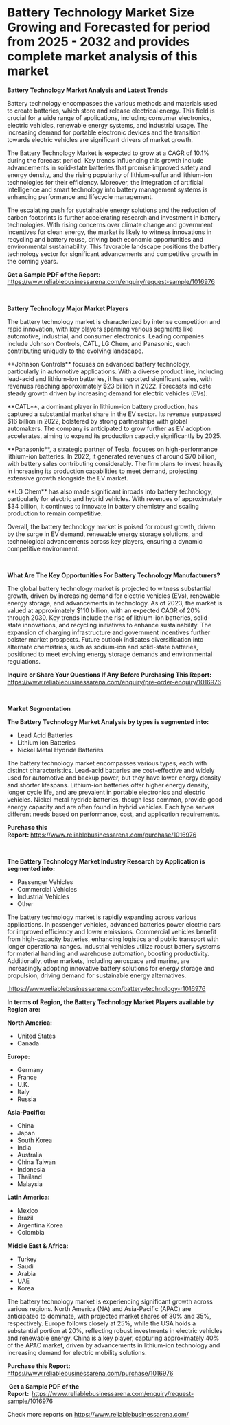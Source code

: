<p><h1>Battery Technology Market Size Growing and Forecasted for period from 2025 - 2032 and provides complete market analysis of this market</h1></p><p><strong>Battery Technology Market Analysis and Latest Trends</strong></p>
<p><p>Battery technology encompasses the various methods and materials used to create batteries, which store and release electrical energy. This field is crucial for a wide range of applications, including consumer electronics, electric vehicles, renewable energy systems, and industrial usage. The increasing demand for portable electronic devices and the transition towards electric vehicles are significant drivers of market growth.</p><p>The Battery Technology Market is expected to grow at a CAGR of 10.1% during the forecast period. Key trends influencing this growth include advancements in solid-state batteries that promise improved safety and energy density, and the rising popularity of lithium-sulfur and lithium-ion technologies for their efficiency. Moreover, the integration of artificial intelligence and smart technology into battery management systems is enhancing performance and lifecycle management. </p><p>The escalating push for sustainable energy solutions and the reduction of carbon footprints is further accelerating research and investment in battery technologies. With rising concerns over climate change and government incentives for clean energy, the market is likely to witness innovations in recycling and battery reuse, driving both economic opportunities and environmental sustainability. This favorable landscape positions the battery technology sector for significant advancements and competitive growth in the coming years.</p></p>
<p><strong>Get a Sample PDF of the Report:&nbsp;</strong> <a href="https://www.reliablebusinessarena.com/enquiry/request-sample/1016976?utm_campaign=3286&utm_medium=2&utm_source=Github&utm_content=ia&utm_term=31032025&utm_id=battery-technology">https://www.reliablebusinessarena.com/enquiry/request-sample/1016976</a></p>
<p>&nbsp;</p>
<p><strong>Battery Technology Major Market Players</strong></p>
<p><p>The battery technology market is characterized by intense competition and rapid innovation, with key players spanning various segments like automotive, industrial, and consumer electronics. Leading companies include Johnson Controls, CATL, LG Chem, and Panasonic, each contributing uniquely to the evolving landscape.</p><p>**Johnson Controls** focuses on advanced battery technology, particularly in automotive applications. With a diverse product line, including lead-acid and lithium-ion batteries, it has reported significant sales, with revenues reaching approximately $23 billion in 2022. Forecasts indicate steady growth driven by increasing demand for electric vehicles (EVs).</p><p>**CATL**, a dominant player in lithium-ion battery production, has captured a substantial market share in the EV sector. Its revenue surpassed $16 billion in 2022, bolstered by strong partnerships with global automakers. The company is anticipated to grow further as EV adoption accelerates, aiming to expand its production capacity significantly by 2025.</p><p>**Panasonic**, a strategic partner of Tesla, focuses on high-performance lithium-ion batteries. In 2022, it generated revenues of around $70 billion, with battery sales contributing considerably. The firm plans to invest heavily in increasing its production capabilities to meet demand, projecting extensive growth alongside the EV market.</p><p>**LG Chem** has also made significant inroads into battery technology, particularly for electric and hybrid vehicles. With revenues of approximately $34 billion, it continues to innovate in battery chemistry and scaling production to remain competitive.</p><p>Overall, the battery technology market is poised for robust growth, driven by the surge in EV demand, renewable energy storage solutions, and technological advancements across key players, ensuring a dynamic competitive environment.</p></p>
<p>&nbsp;</p>
<p><strong>What Are The Key Opportunities For Battery Technology Manufacturers?</strong></p>
<p><p>The global battery technology market is projected to witness substantial growth, driven by increasing demand for electric vehicles (EVs), renewable energy storage, and advancements in technology. As of 2023, the market is valued at approximately $110 billion, with an expected CAGR of 20% through 2030. Key trends include the rise of lithium-ion batteries, solid-state innovations, and recycling initiatives to enhance sustainability. The expansion of charging infrastructure and government incentives further bolster market prospects. Future outlook indicates diversification into alternate chemistries, such as sodium-ion and solid-state batteries, positioned to meet evolving energy storage demands and environmental regulations.</p></p>
<p><strong>Inquire or Share Your Questions If Any Before Purchasing This Report:</strong> <a href="https://www.reliablebusinessarena.com/enquiry/pre-order-enquiry/1016976?utm_campaign=3286&utm_medium=2&utm_source=Github&utm_content=ia&utm_term=31032025&utm_id=battery-technology">https://www.reliablebusinessarena.com/enquiry/pre-order-enquiry/1016976</a></p>
<p>&nbsp;</p>
<p><strong>Market Segmentation</strong></p>
<p><strong>The Battery Technology Market Analysis by types is segmented into:</strong></p>
<p><ul><li>Lead Acid Batteries</li><li>Lithium Ion Batteries</li><li>Nickel Metal Hydride Batteries</li></ul></p>
<p><p>The battery technology market encompasses various types, each with distinct characteristics. Lead-acid batteries are cost-effective and widely used for automotive and backup power, but they have lower energy density and shorter lifespans. Lithium-ion batteries offer higher energy density, longer cycle life, and are prevalent in portable electronics and electric vehicles. Nickel metal hydride batteries, though less common, provide good energy capacity and are often found in hybrid vehicles. Each type serves different needs based on performance, cost, and application requirements.</p></p>
<p><strong>Purchase this Report:&nbsp;</strong><a href="https://www.reliablebusinessarena.com/purchase/1016976?utm_campaign=3286&utm_medium=2&utm_source=Github&utm_content=ia&utm_term=31032025&utm_id=battery-technology">https://www.reliablebusinessarena.com/purchase/1016976</a></p>
<p>&nbsp;</p>
<p><strong>The Battery Technology Market Industry Research by Application is segmented into:</strong></p>
<p><ul><li>Passenger Vehicles</li><li>Commercial Vehicles</li><li>Industrial Vehicles</li><li>Other</li></ul></p>
<p><p>The battery technology market is rapidly expanding across various applications. In passenger vehicles, advanced batteries power electric cars for improved efficiency and lower emissions. Commercial vehicles benefit from high-capacity batteries, enhancing logistics and public transport with longer operational ranges. Industrial vehicles utilize robust battery systems for material handling and warehouse automation, boosting productivity. Additionally, other markets, including aerospace and marine, are increasingly adopting innovative battery solutions for energy storage and propulsion, driving demand for sustainable energy alternatives.</p></p>
<p><a href="https://www.reliablebusinessarena.com/battery-technology-r1016976?utm_campaign=3286&utm_medium=2&utm_source=Github&utm_content=ia&utm_term=31032025&utm_id=battery-technology">&nbsp;https://www.reliablebusinessarena.com/battery-technology-r1016976</a></p>
<p><strong>In terms of Region, the Battery Technology Market Players available by Region are:</strong></p>
<p>
    <p> <strong> North America: </strong>
        <ul>
            <li>United States</li>
            <li>Canada</li>
        </ul>
        </p> 
    <p> <strong> Europe: </strong>
        <ul>
            <li>Germany</li>
            <li>France</li>
            <li>U.K.</li>
            <li>Italy</li>
            <li>Russia</li>
        </ul>
        </p> 
    <p> <strong> Asia-Pacific: </strong>
        <ul>
            <li>China</li>
            <li>Japan</li>
            <li>South Korea</li>
            <li>India</li>
            <li>Australia</li>
            <li>China Taiwan</li>
            <li>Indonesia</li>
            <li>Thailand</li>
            <li>Malaysia</li>
        </ul>
        </p> 
    <p> <strong> Latin America: </strong>
        <ul>
            <li>Mexico</li>
            <li>Brazil</li>
            <li>Argentina Korea</li>
            <li>Colombia</li>
        </ul>
        </p> 
    <p> <strong> Middle East & Africa: </strong>
        <ul>
            <li>Turkey</li>
            <li>Saudi</li>
            <li>Arabia</li>
            <li>UAE</li>
            <li>Korea</li>
        </ul>
    </p>
    </p>
<p><p>The battery technology market is experiencing significant growth across various regions. North America (NA) and Asia-Pacific (APAC) are anticipated to dominate, with projected market shares of 30% and 35%, respectively. Europe follows closely at 25%, while the USA holds a substantial portion at 20%, reflecting robust investments in electric vehicles and renewable energy. China is a key player, capturing approximately 40% of the APAC market, driven by advancements in lithium-ion technology and increasing demand for electric mobility solutions.</p></p>
<p><strong>Purchase this Report: </strong><a href="https://www.reliablebusinessarena.com/purchase/1016976?utm_campaign=3286&utm_medium=2&utm_source=Github&utm_content=ia&utm_term=31032025&utm_id=battery-technology">https://www.reliablebusinessarena.com/purchase/1016976</a></p>
<p>&nbsp;<strong>Get a Sample PDF of the Report:&nbsp;&nbsp;</strong><a href="https://www.reliablebusinessarena.com/enquiry/request-sample/1016976?utm_campaign=3286&utm_medium=2&utm_source=Github&utm_content=ia&utm_term=31032025&utm_id=battery-technology">https://www.reliablebusinessarena.com/enquiry/request-sample/1016976</a></p>
<p><strong></strong></p>
<p>Check more reports on <a href="https://www.reliablebusinessarena.com/?utm_campaign=3286&utm_medium=2&utm_source=Github&utm_content=ia&utm_term=31032025&utm_id=battery-technology">https://www.reliablebusinessarena.com/</a></p>